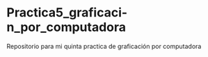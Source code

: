 # Practica5_graficaci-n_por_computadora
Repositorio para mi quinta practica de graficación por computadora
